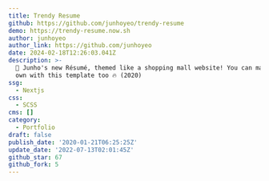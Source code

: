 ```yaml
---
title: Trendy Resume
github: https://github.com/junhoyeo/trendy-resume
demo: https://trendy-resume.now.sh
author: junhoyeo
author_link: https://github.com/junhoyeo
date: 2024-02-18T12:26:03.041Z
description: >-
  👋 Junho's new Résumé, themed like a shopping mall website! You can make your
  own with this template too 🔥 (2020)
ssg:
  - Nextjs
css:
  - SCSS
cms: []
category:
  - Portfolio
draft: false
publish_date: '2020-01-21T06:25:25Z'
update_date: '2022-07-13T02:01:45Z'
github_star: 67
github_fork: 5
---
```

